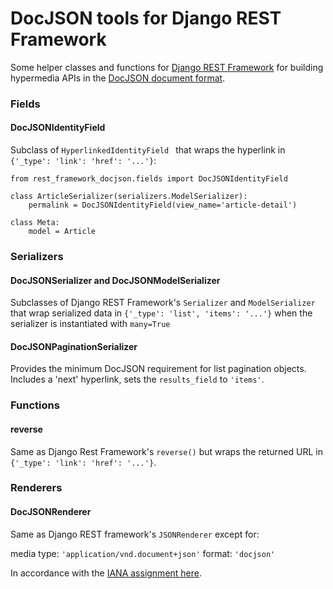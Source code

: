 # DocJSON tools for Django REST Framework

Some helper classes and functions for [Django REST Framework](http://django-rest-framework.org/) for building hypermedia APIs in the [DocJSON document format](https://github.com/docjson/docjson).


### Fields

#### DocJSONIdentityField

Subclass of ```HyperlinkedIdentityField ``` that wraps the hyperlink in ``` {'_type': 'link': 'href': '...'} ```:

    from rest_framework_docjson.fields import DocJSONIdentityField
    
    class ArticleSerializer(serializers.ModelSerializer):
        permalink = DocJSONIdentityField(view_name='article-detail')

    class Meta:
        model = Article


### Serializers

#### DocJSONSerializer and DocJSONModelSerializer

Subclasses of Django REST Framework's ``` Serializer ``` and ``` ModelSerializer ``` that wrap serialized data in ``` {'_type': 'list', 'items': '...'} ``` when the serializer is instantiated with ``` many=True ```

#### DocJSONPaginationSerializer

Provides the minimum DocJSON requirement for list pagination objects.  Includes a 'next' hyperlink, sets the ``` results_field ``` to ``` 'items' ```.


### Functions

#### reverse

Same as Django Rest Framework's ``` reverse() ``` but wraps the returned URL in ``` {'_type': 'link': 'href': '...'} ```.

### Renderers

#### DocJSONRenderer

Same as Django REST framework's ``` JSONRenderer ``` except for:

media type:  ``` 'application/vnd.document+json' ```
format:  ``` 'docjson' ```

In accordance with the [IANA assignment here](http://www.iana.org/assignments/media-types/application/vnd.document+json).
